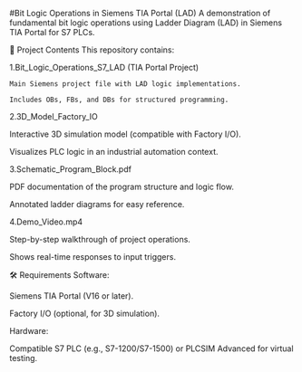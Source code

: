 #Bit Logic Operations in Siemens TIA Portal (LAD)
A demonstration of fundamental bit logic operations using Ladder Diagram (LAD) in Siemens TIA Portal for S7 PLCs.

📁 Project Contents
This repository contains:

1.Bit_Logic_Operations_S7_LAD (TIA Portal Project)

    Main Siemens project file with LAD logic implementations.

    Includes OBs, FBs, and DBs for structured programming.

2.3D_Model_Factory_IO

   Interactive 3D simulation model (compatible with Factory I/O).

   Visualizes PLC logic in an industrial automation context.

3.Schematic_Program_Block.pdf

   PDF documentation of the program structure and logic flow.

   Annotated ladder diagrams for easy reference.

4.Demo_Video.mp4

   Step-by-step walkthrough of project operations.

   Shows real-time responses to input triggers.

🛠️ Requirements
Software:

   Siemens TIA Portal (V16 or later).

   Factory I/O (optional, for 3D simulation).

Hardware:

   Compatible S7 PLC (e.g., S7-1200/S7-1500) or PLCSIM Advanced for virtual testing.
   
   
